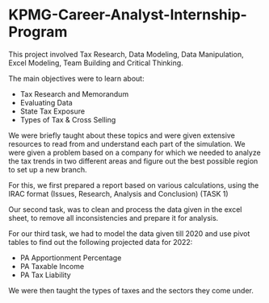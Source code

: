 # KPMG-Career-Analyst-Internship-Program
This project involved Tax Research, Data Modeling, Data Manipulation, Excel Modeling, Team Building and Critical Thinking.

The main objectives were to learn about:
- Tax Research and Memorandum
- Evaluating Data
- State Tax Exposure
- Types of Tax & Cross Selling

We were briefly taught about these topics and were given extensive resources to read from and understand each part of the simulation. 
We were given a problem based on a company for which we needed to analyze the tax trends in two different areas and figure out the best possible region to set up a new branch. 

For this, we first prepared a report based on various calculations, using the IRAC format (Issues, Research, Analysis and Conclusion) (TASK 1)

Our second task, was to clean and process the data given in the excel sheet, to remove all inconsistencies and prepare it for analysis.

For our third task, we had to model the data given till 2020 and use pivot tables to find out the following projected data for 2022:
- PA Apportionment Percentage 
- PA Taxable Income
- PA Tax Liability

We were then taught the types of taxes and the sectors they come under. 



